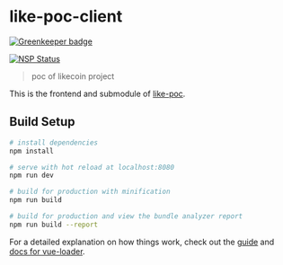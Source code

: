 # like-poc-client

[![Greenkeeper badge](https://badges.greenkeeper.io/likecoin/likecoin-poc-web.svg)](https://greenkeeper.io/)

[![NSP Status](https://nodesecurity.io/orgs/likecoin/projects/36fde657-29fd-4e67-bbc1-0a6a938da859/badge)](https://nodesecurity.io/orgs/likecoin/projects/36fde657-29fd-4e67-bbc1-0a6a938da859)

> poc of likecoin project

This is the frontend and submodule of [like-poc](https://github.com/likecoin/like-poc).


## Build Setup

``` bash
# install dependencies
npm install

# serve with hot reload at localhost:8080
npm run dev

# build for production with minification
npm run build

# build for production and view the bundle analyzer report
npm run build --report
```

For a detailed explanation on how things work, check out the [guide](http://vuejs-templates.github.io/webpack/) and [docs for vue-loader](http://vuejs.github.io/vue-loader).

